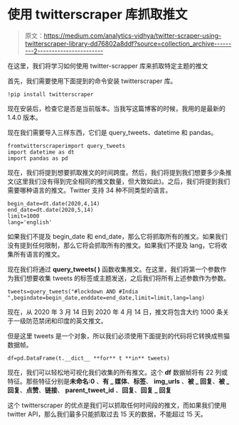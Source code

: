 # 使用 twitterscraper 库抓取推文

> 原文：<https://medium.com/analytics-vidhya/twitter-scraper-using-twitterscraper-library-dd76802a8ddf?source=collection_archive---------2----------------------->

在这里，我们将学习如何使用 twitter-scrapper 库来抓取特定主题的推文

首先，我们需要使用下面提到的命令安装 twitterscraper 库。

```
!pip install twitterscraper
```

现在安装后，检查它是否是当前版本。当我写这篇博客的时候，我用的是最新的 1.4.0 版本。

现在我们需要导入三样东西，它们是 query_tweets、datetime 和 pandas。

```
fromtwitterscraperimport query_tweets
import datetime as dt
import pandas as pd
```

现在，我们将提到想要抓取推文的时间跨度。然后，我们将提到我们想要多少条推文(这里我们没有得到完全相同的推文数量，但大致如此)。之后，我们将提到我们需要哪种语言的推文。Twitter 支持 34 种不同类型的语言。

```
begin_date=dt.date(2020,4,14)
end_date=dt.date(2020,5,14)
limit=1000
lang='english'
```

如果我们不提及 begin_date 和 end_date，那么它将抓取所有的推文。如果我们没有提到任何限制，那么它将会抓取所有的推文。如果我们不提及 lang，它将收集所有语言的推文。

现在我们将通过 **query_tweets( )** 函数收集推文。在这里，我们将第一个参数作为我们想要收集 tweets 的标签或主题发送，之后我们将所有上述参数作为参数。

```
tweets=query_tweets("#lockdown AND #India ",begindate=begin_date,enddate=end_date,limit=limit,lang=lang)
```

现在，从 2020 年 3 月 14 日到 2020 年 4 月 14 日，推文将包含大约 1000 条关于一级防范禁闭和印度的英文推文。

但是这里 tweets 是一个对象，所以我们必须使用下面提到的代码将它转换成熊猫数据帧。

```
df=pd.DataFrame(t.__dict__ **for** t **in** tweets)
```

现在，我们可以轻松地可视化我们收集的所有推文。这个 **df** 数据帧将有 22 列或特征。那些特征分别是**未命名:0** 、**有 _ 媒体**、**标签**、 **img_urls** 、**被 _ 回复**、**被 _ 回复**、**点赞**、**链接**、 **parent_tweet_id** 、**回复**、**回复 _ 回复**

这个 twitterscraper 的优点是我们可以抓取任何时间段的推文，而如果我们使用 twitter API，那么我们最多只能抓取过去 15 天的数据，不能超过 15 天。
